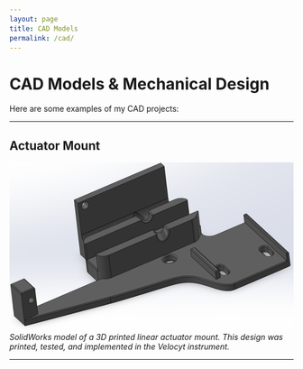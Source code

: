 ```yaml
---
layout: page
title: CAD Models
permalink: /cad/
---
```


# CAD Models & Mechanical Design

Here are some examples of my CAD projects:

---

## Actuator Mount
![Actuator Moount CAD Model](https://github.com/shawnroybal/Shawn-Roybal-Portfolio/blob/main/assets/images/Actuator%20Mount.png)  
*SolidWorks model of a 3D printed linear actuator mount. This design was printed, tested, and implemented in the Velocyt instrument.*

---

